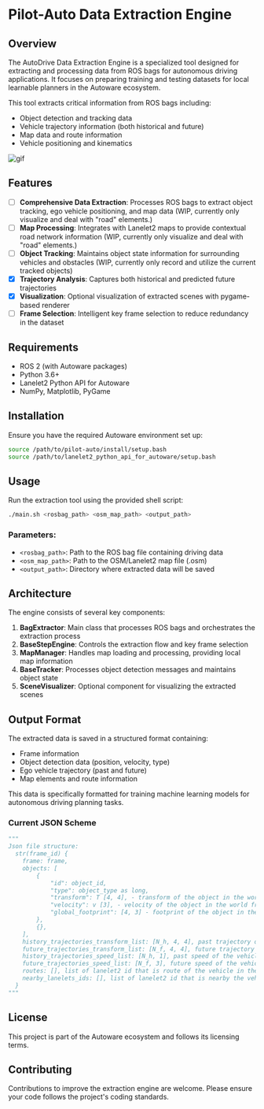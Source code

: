 # Pilot-Auto Data Extraction Engine

## Overview

The AutoDrive Data Extraction Engine is a specialized tool designed for extracting and processing data from ROS bags for autonomous driving applications. It focuses on preparing training and testing datasets for local learnable planners in the Autoware ecosystem.

This tool extracts critical information from ROS bags including:

- Object detection and tracking data
- Vehicle trajectory information (both historical and future)
- Map data and route information
- Vehicle positioning and kinematics

![gif](docs/overfitting_scene_demo.gif)

## Features

- [ ] **Comprehensive Data Extraction**: Processes ROS bags to extract object tracking, ego vehicle positioning, and map data (WIP, currently only visualize and deal with "road" elements.)
- [ ] **Map Processing**: Integrates with Lanelet2 maps to provide contextual road network information (WIP, currently only visualize and deal with "road" elements.)
- [ ] **Object Tracking**: Maintains object state information for surrounding vehicles and obstacles (WIP, currently only record and utilize the current tracked objects)
- [x] **Trajectory Analysis**: Captures both historical and predicted future trajectories
- [x] **Visualization**: Optional visualization of extracted scenes with pygame-based renderer
- [ ] **Frame Selection**: Intelligent key frame selection to reduce redundancy in the dataset

## Requirements

- ROS 2 (with Autoware packages)
- Python 3.6+
- Lanelet2 Python API for Autoware
- NumPy, Matplotlib, PyGame

## Installation

Ensure you have the required Autoware environment set up:

```bash
source /path/to/pilot-auto/install/setup.bash
source /path/to/lanelet2_python_api_for_autoware/setup.bash
```

## Usage

Run the extraction tool using the provided shell script:

```bash
./main.sh <rosbag_path> <osm_map_path> <output_path>
```

### Parameters:
- `<rosbag_path>`: Path to the ROS bag file containing driving data
- `<osm_map_path>`: Path to the OSM/Lanelet2 map file (.osm)
- `<output_path>`: Directory where extracted data will be saved

## Architecture

The engine consists of several key components:

1. **BagExtractor**: Main class that processes ROS bags and orchestrates the extraction process
2. **BaseStepEngine**: Controls the extraction flow and key frame selection
3. **MapManager**: Handles map loading and processing, providing local map information
4. **BaseTracker**: Processes object detection messages and maintains object state
5. **SceneVisualizer**: Optional component for visualizing the extracted scenes

## Output Format

The extracted data is saved in a structured format containing:

- Frame information
- Object detection data (position, velocity, type)
- Ego vehicle trajectory (past and future)
- Map elements and route information

This data is specifically formatted for training machine learning models for autonomous driving planning tasks.

### Current JSON Scheme

```python
"""
Json file structure:
  str(frame_id) {
    frame: frame,
    objects: [
        {
            "id": object_id,
            "type": object_type as long,
            "transform": T [4, 4], - transform of the object in the world frame.
            "velocity": v [3], - velocity of the object in the world frame.
            "global_footprint": [4, 3] - footprint of the object in the world frame.
        },
        {},
    ],
    history_trajectories_transform_list: [N_h, 4, 4], past trajectory of the vehicle in the world frame. N=10,
    future_trajectories_transform_list: [N_f, 4, 4], future trajectory of the vehicle in the world frame. N=30,
    history_trajectories_speed_list: [N_h, 1], past speed of the vehicle in the world frame. N=10,
    future_trajectories_speed_list: [N_f, 3], future speed of the vehicle in the world frame. N=30,
    routes: [], list of lanelet2 id that is route of the vehicle in the neighborhood.
    nearby_lanelets_ids: [], list of lanelet2 id that is nearby the vehicle in the neighborhood.
  }
"""
```

## License

This project is part of the Autoware ecosystem and follows its licensing terms.

## Contributing

Contributions to improve the extraction engine are welcome. Please ensure your code follows the project's coding standards.